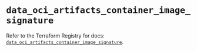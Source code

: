 # `data_oci_artifacts_container_image_signature`

Refer to the Terraform Registry for docs: [`data_oci_artifacts_container_image_signature`](https://registry.terraform.io/providers/oracle/oci/6.37.0/docs/data-sources/artifacts_container_image_signature).
